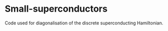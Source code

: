 # Small-superconductors
 
Code used for diagonalisation of the discrete superconducting Hamiltonian.

